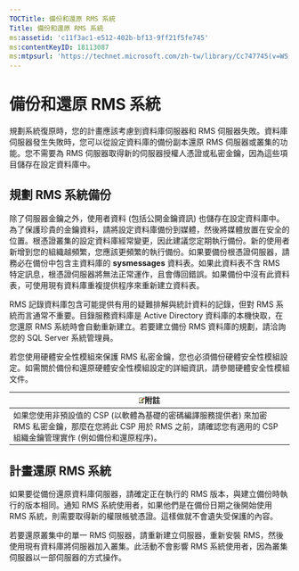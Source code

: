 ```yaml
---
TOCTitle: 備份和還原 RMS 系統
Title: 備份和還原 RMS 系統
ms:assetid: 'c11f3ac1-e512-402b-bf13-9ff21f5fe745'
ms:contentKeyID: 18113087
ms:mtpsurl: 'https://technet.microsoft.com/zh-tw/library/Cc747745(v=WS.10)'
---
```


備份和還原 RMS 系統
===================

規劃系統復原時，您的計畫應該考慮到資料庫伺服器和 RMS 伺服器失敗。資料庫伺服器發生失敗時，您可以從設定資料庫的備份副本還原 RMS 伺服器或叢集的功能。您不需要為 RMS 伺服器取得新的伺服器授權人憑證或私密金鑰，因為這些項目儲存在設定資料庫中。

規劃 RMS 系統備份
-----------------

除了伺服器金鑰之外，使用者資料 (包括公開金鑰資訊) 也儲存在設定資料庫中。為了保護珍貴的金鑰資料，請將設定資料庫備份到媒體，然後將媒體放置在安全的位置。根憑證叢集的設定資料庫經常變更，因此建議您定期執行備份。新的使用者新增到您的組織越頻繁，您應該更頻繁的執行備份。如果要備份根憑證伺服器，請務必在備份中包含主資料庫的 **sysmessages** 資料表。如果此資料表不含 RMS 特定訊息，根憑證伺服器將無法正常運作，且會傳回錯誤。如果備份中沒有此資料表，可使用現有資料庫重複提供程序來重新建立資料表。

RMS 記錄資料庫包含可能提供有用的疑難排解與統計資料的記錄，但對 RMS 系統而言通常不重要。目錄服務資料庫是 Active Directory 資料庫的本機快取，在您還原 RMS 系統時會自動重新建立。若要建立備份 RMS 資料庫的規劃，請洽詢您的 SQL Server 系統管理員。

若您使用硬體安全性模組來保護 RMS 私密金鑰，您也必須備份硬體安全性模組設定。如需關於備份和還原硬體安全性模組設定的詳細資訊，請參閱硬體安全性模組文件。

| ![](images/Cc747745.note(WS.10).gif)附註                                                                                                         |
|-------------------------------------------------------------------------------------------------------------------------------------------------------------------------------|
| 如果您使用非預設值的 CSP (以軟體為基礎的密碼編譯服務提供者) 來加密 RMS 私密金鑰，那麼在您將此 CSP 用於 RMS 之前，請確認您有適用的 CSP 組織金鑰管理實作 (例如備份和還原程序)。 |

計畫還原 RMS 系統
-----------------

如果要從備份還原資料庫伺服器，請確定正在執行的 RMS 版本，與建立備份時執行的版本相同。通知 RMS 系統使用者，如果他們是在備份日期之後開始使用 RMS 系統，則需要取得新的權限帳號憑證。這樣做就不會遺失受保護的內容。

若要還原叢集中的單一 RMS 伺服器，請重新建立伺服器，重新安裝 RMS，然後使用現有資料庫將伺服器加入叢集。此活動不會影響 RMS 系統使用者，因為叢集伺服器以一部伺服器的方式操作。
